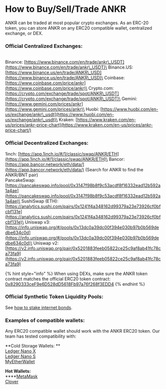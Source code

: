 # How to Buy/Sell/Trade ANKR

ANKR can be traded at most popular crypto exchanges. As an ERC-20 token, you can store ANKR on any ERC20 compatible wallet, centralized exchange, or DEX.

### Official Centralized Exchanges:&#x20;

\
Binance: [https://www.binance.com/en/trade/ankr\_USDT](https://www.binance.com/en/trade/ankr\_USDT)\
Binance.US: [https://www.binance.us/en/trade/ANKR\_USD](https://www.binance.us/en/trade/ANKR\_USD)\
Coinbase: [https://www.coinbase.com/price/ankr](https://www.coinbase.com/price/ankr)\
Crypto.com: [https://crypto.com/exchange/trade/spot/ANKR\_USDT](https://crypto.com/exchange/trade/spot/ANKR\_USDT)\
Gemini: [https://www.gemini.com/prices/ankr](https://www.gemini.com/prices/ankr)\
Huobi: [https://www.huobi.com/en-us/exchange/ankr\_usdt](https://www.huobi.com/en-us/exchange/ankr\_usdt)\
Kraken: [https://www.kraken.com/en-us/prices/ankr-price-chart](https://www.kraken.com/en-us/prices/ankr-price-chart/)

### Official Decentralized Exchanges:&#x20;

1inch: [https://app.1inch.io/#/1/classic/swap/ANKR/ETH](https://app.1inch.io/#/1/classic/swap/ANKR/ETH)\
Bancor: [https://app.bancor.network/eth/data/](https://app.bancor.network/eth/data/) (Search for ANKR to find the ANKR/BNT pair)\
PancakeSwap: [https://pancakeswap.info/pool/0x3147f98b8f9c53acdf8f16332ead12b592a1a4ae](https://pancakeswap.info/pool/0x3147f98b8f9c53acdf8f16332ead12b592a1a4ae)\
SushiSwap (ETH): [https://analytics.sushi.com/pairs/0x1241f4a348162d99379a23e73926cf0bfcbf131e](https://analytics.sushi.com/pairs/0x1241f4a348162d99379a23e73926cf0bfcbf131e)\
Uniswap v3: [https://info.uniswap.org/#/pools/0x13dc0a39dc00f394e030b97b0b569dedbe634c0d](https://info.uniswap.org/#/pools/0x13dc0a39dc00f394e030b97b0b569dedbe634c0d)\
Uniswap v2: [https://v2.info.uniswap.org/pair/0x5201883feeb05822ce25c9af8ab41fc78ca73fa9](https://v2.info.uniswap.org/pair/0x5201883feeb05822ce25c9af8ab41fc78ca73fa9)

{% hint style="info" %}
When using DEXs, make sure the ANKR token contract matches the official ERC20 token contract: [0x8290333ceF9e6D528dD5618Fb97a76f268f3EDD4](https://etherscan.io/address/0x8290333ceF9e6D528dD5618Fb97a76f268f3EDD4)
{% endhint %}

### Official Synthetic Token Liquidity Pools:&#x20;

See [how to stake internet bonds](https://app.gitbook.com/@ankr/s/v2/earn-ankr-stakefi/internet-bonds/how-to-stake-internet-bonds).

### Examples of compatible wallets:&#x20;

Any ERC20 compatible wallet should work with the ANKR ERC20 token. Our team has tested compatibility with:&#x20;

**Cold Storage Wallets: **\
[Ledger Nano X](https://shop.ledger.com/products/ledger-nano-x)\
[Ledger Nano S\
](https://shop.ledger.com/products/ledger-nano-s)[MyEtherWallet ](https://www.myetherwallet.com)

**Hot Wallets:**\
****[MetaMask](https://metamask.io)\
[Clover](https://chrome.google.com/webstore/detail/clover-wallet/nhnkbkgjikgcigadomkphalanndcapjk)&#x20;
